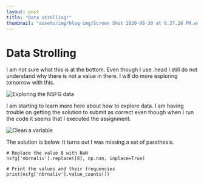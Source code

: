 ```yaml
---
layout: post
title: "Data strolling!"
thumbnail: "assets/img/blog-img/Screen Shot 2020-08-30 at 9.37.28 PM.webp"
---
```


# Data Strolling 

I am not sure what this is at the bottom.  Even though I use .head I still do not understand why there is not a value in there.  I will do more exploring tomorrow with this. 

![Exploring the NSFG data]({{site.url}}{{site.baseurl}}/assets/img/blog-img/Screen%20Shot%202020-08-01%20at%2012.52.13%20AM.png)

I am starting to learn more here about how to explore data.  I am having trouble on getting the solution to submit as correct even though when I run the code it seems that I executed the assignment.

![Clean a variable]({{site.url}}{{site.baseurl}}/assets/img/blog-img/Screen%20Shot%202020-08-01%20at%201.05.16%20PM.png)

The solution is below.  It turns out I was missing a set of parathesis. 
```
# Replace the value 8 with NaN
nsfg['nbrnaliv'].replace([8], np.nan, inplace=True)

# Print the values and their frequencies
print(nsfg['nbrnaliv'].value_counts())
```

